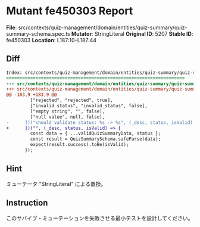 # Mutant fe450303 Report

**File**: src/contexts/quiz-management/domain/entities/quiz-summary/quiz-summary-schema.spec.ts
**Mutator**: StringLiteral
**Original ID**: 5207
**Stable ID**: fe450303
**Location**: L187:10–L187:44

## Diff

```diff
Index: src/contexts/quiz-management/domain/entities/quiz-summary/quiz-summary-schema.spec.ts
===================================================================
--- src/contexts/quiz-management/domain/entities/quiz-summary/quiz-summary-schema.spec.ts	original
+++ src/contexts/quiz-management/domain/entities/quiz-summary/quiz-summary-schema.spec.ts	mutated #5207
@@ -183,9 +183,9 @@
         ["rejected", "rejected", true],
         ["invalid status", "invalid_status", false],
         ["empty string", "", false],
         ["null value", null, false],
-      ])("should validate status: %s -> %s", (_desc, status, isValid) => {
+      ])("", (_desc, status, isValid) => {
         const data = { ...validQuizSummaryData, status };
         const result = QuizSummarySchema.safeParse(data);
         expect(result.success).toBe(isValid);
       });
```

## Hint

ミューテータ "StringLiteral" による置換。

## Instruction

このサバイブ・ミューテーションを失敗させる最小テストを設計してください。

